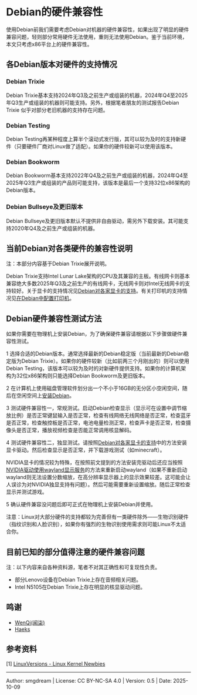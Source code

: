 # Debian的硬件兼容性

使用Debian前我们需要考虑Debian对机器的硬件兼容性，如果出现了明显的硬件兼容问题，轻则部分常用硬件无法使用，重则无法使用Debian。鉴于当前环境，本文只考虑x86平台上的硬件兼容性。  

## 各Debian版本对硬件的支持情况

### Debian Trixie
Debian Trixie基本支持2024年Q3及之前生产或组装的机器，2024年Q4至2025年Q3生产或组装的机器则可能支持。另外，根据笔者朋友的测试报告Debian Trixie 似乎对部分老旧机器的支持存在问题。  

### Debian Testing
Debian Testing再某种程度上算半个滚动式发行版，其可以较为及时的支持新硬件（只要硬件厂商对Linux做了适配）。如果你的硬件较新可以使用该版本。  

### Debian Bookworm
Debian Bookworm基本支持2022年Q4及之前生产或组装的机器，2024年Q4至2025年Q3生产或组装的产品则可能支持，该版本是最后一个支持32位x86架构的Debian版本。  

### Debian Bullseye及更旧版本
Debian Bullseye及更旧版本默认不提供非自由驱动，需另外下载安装。其可能支持2020年Q4及之前生产或组装的机器。  

## 当前Debian对各类硬件的兼容性说明
注：本部分内容基于Debian Trixie展开说明。  

Debian Trixie支持Intel Lunar Lake架构的CPU及其兼容的主板。有线网卡则基本兼容绝大多数2025年Q3及之前生产的有线网卡，无线网卡则对Intel无线网卡的支持较好。关于显卡的支持情况见[Debian对各家显卡的支持](../improve/graphics-card.md)。有关打印机的支持情况见[在Debian中配置打印机](../improve/deb-printer.md)。  

## Debian硬件兼容性测试方法
如果你需要在物理机上安装Debian，为了确保硬件兼容请根据以下步骤做硬件兼容性测试。  

1 选择合适的Debian版本。通常选择最新的Debian稳定版（当前最新的Debian稳定版为Debian Trixie）。如果你的硬件较新（比如前两三个月刚出的）则可以使用Debian Testing，该版本可以较为及时的对新硬件提供支持。如果你的计算机架构为32位x86架构则只能选择Debian Bookworm及更旧版本。  

2 在计算机上使用磁盘管理软件划分出一个不小于16GB的无分区小空闲空间，随后在空闲空间上[安装Debian](../start/install-deb.md)。

3 测试硬件兼容性一，常规测试。启动Debian检查显示（显示可在设置中调节缩放比例）是否正常键鼠输入是否正常，检查有线网络无线网络是否正常，检查蓝牙是否正常，检查触控板是否正常，电池电量检测正常，检查声卡是否正常，检查摄像头是否正常，播放视频检查是否能正常调用核显解码。  

4 测试硬件兼容性二，独显测试。请按照[Debian对各家显卡的支持](../improve/graphics-card.md)中的方法安装显卡驱动。然后检查显示是否正常，并下载游戏测试（如minecraft）。  

NVIDIA显卡的情况较为特殊，在按照前文提到的方法安装完驱动后还应当按照[NVIDIA驱动使用wayland显示服务](../improve/nv-wayland.md)的方法来重新启动wayland（如果不重新启动wayland则无法设置分数缩放，在高分辨率显示器上的显示效果较差。这可能会让人误诊为对NVIDIA独显支持有问题）。然后可能需要重新设置缩放。随后正常检查显示并测试游戏。  

5 确认硬件兼容没问题后即可正式在物理机上安装Debian并使用。  

注意：Linux对大部分硬件的支持都较为完善但有一类硬件除外——生物识别硬件（指纹识别和人脸识别），如果你有强烈的生物识别使用需求则可能Linux不太适合你。  

## 目前已知的部分值得注意的硬件兼容问题

注：以下内容来自各种资料源，笔者不对其正确性和可复现性负责。  

- 部分Lenovo设备在Debian Trixie上存在音频相关问题。  
- Intel N5105在Debian Trixie上存在明显的核显驱动问题。

## 鸣谢
- [WenQi(闻柒)](https://github.com/WenqiOfficial)
- [Haeks](https://github.com/AkriaHaeks)

## 参考资料

\[1\] [LinuxVersions - Linux Kernel Newbies](https://kernelnewbies.org/LinuxVersions)  


---
Author: smgdream | License: CC BY-NC-SA 4.0 | Version: 0.5 | Date: 2025-10-09

